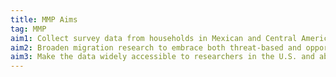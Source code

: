 ```yaml
---
title: MMP Aims
tag: MMP
aim1: Collect survey data from households in Mexican and Central American migrant places of origin and in U.S. places of destination to describe and analyze the determinants and consequences of U.S. migration, including the prevalence and dynamics of new forms of migration that include women, children and families.
aim2: Broaden migration research to embrace both threat-based and opportunity-based movements, and develop and test new theoretical approaches to migration that consider threats to well-being that stem from crime, violence, and climate and weather-related events.
aim3: Make the data widely accessible to researchers in the U.S. and abroad for the study of Mexican and Central American migration to the United States.
---
```

